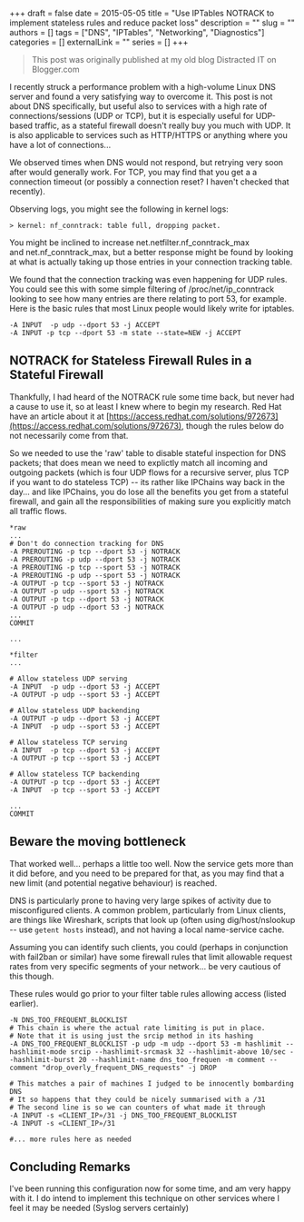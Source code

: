 +++ 
draft = false
date = 2015-05-05
title = "Use IPTables NOTRACK to implement stateless rules and reduce packet loss"
description = ""
slug = ""
authors = []
tags = ["DNS", "IPTables", "Networking", "Diagnostics"]
categories = []
externalLink = ""
series = []
+++

> This post was originally published at my old blog Distracted IT on Blogger.com

I recently struck a performance problem with a high-volume Linux DNS server and found a very satisfying way to overcome it. This post is not about DNS specifically, but useful also to services with a high rate of connections/sessions (UDP or TCP), but it is especially useful for UDP-based traffic, as a stateful firewall doesn't really buy you much with UDP. It is also applicable to services such as HTTP/HTTPS or anything where you have a lot of connections...  

We observed times when DNS would not respond, but retrying very soon after would generally work. For TCP, you may find that you get a a connection timeout (or possibly a connection reset? I haven't checked that recently).  

Observing logs, you might see the following in kernel logs:  

```plain
> kernel: nf_conntrack: table full, dropping packet.
```

You might be inclined to increase net.netfilter.nf_conntrack_max and net.nf_conntrack_max, but a better response might be found by looking at what is actually taking up those entries in your connection tracking table.  
  
We found that the connection tracking was even happening for UDP rules. You could see this with some simple filtering of /proc/net/ip_conntrack looking to see how many entries are there relating to port 53, for example. Here is the basic rules that most Linux people would likely write for iptables.  

```plain
-A INPUT  -p udp --dport 53 -j ACCEPT  
-A INPUT -p tcp --dport 53 -m state --state=NEW -j ACCEPT  
```

## NOTRACK for Stateless Firewall Rules in a Stateful Firewall

Thankfully, I had heard of the NOTRACK rule some time back, but never had a cause to use it, so at least I knew where to begin my research. Red Hat have an article about it at [https://access.redhat.com/solutions/972673](https://access.redhat.com/solutions/972673), though the rules below do not necessarily come from that.  

So we needed to use the 'raw' table to disable stateful inspection for DNS packets; that does mean we need to explictly match all incoming and outgoing packets (which is four UDP flows for a recursive server, plus TCP if you want to do stateless TCP) -- its rather like IPChains way back in the day... and like IPChains, you do lose all the benefits you get from a stateful firewall, and gain all the responsibilities of making sure you explicitly match all traffic flows.  

```plain
*raw  
...  
# Don't do connection tracking for DNS  
-A PREROUTING -p tcp --dport 53 -j NOTRACK  
-A PREROUTING -p udp --dport 53 -j NOTRACK  
-A PREROUTING -p tcp --sport 53 -j NOTRACK  
-A PREROUTING -p udp --sport 53 -j NOTRACK  
-A OUTPUT -p tcp --sport 53 -j NOTRACK  
-A OUTPUT -p udp --sport 53 -j NOTRACK  
-A OUTPUT -p tcp --dport 53 -j NOTRACK  
-A OUTPUT -p udp --dport 53 -j NOTRACK  
...  
COMMIT  

...

*filter
...

# Allow stateless UDP serving
-A INPUT  -p udp --dport 53 -j ACCEPT
-A OUTPUT -p udp --sport 53 -j ACCEPT

# Allow stateless UDP backending
-A OUTPUT -p udp --dport 53 -j ACCEPT
-A INPUT  -p udp --sport 53 -j ACCEPT

# Allow stateless TCP serving
-A INPUT  -p tcp --dport 53 -j ACCEPT
-A OUTPUT -p tcp --sport 53 -j ACCEPT

# Allow stateless TCP backending
-A OUTPUT -p tcp --dport 53 -j ACCEPT
-A INPUT  -p tcp --sport 53 -j ACCEPT

...
COMMIT
```
  

## Beware the moving bottleneck

That worked well... perhaps a little too well. Now the service gets more than it did before, and you need to be prepared for that, as you may find that a new limit (and potential negative behaviour) is reached.  

DNS is particularly prone to having very large spikes of activity due to misconfigured clients. A common problem, particularly from Linux clients, are things like Wireshark, scripts that look up (often using dig/host/nslookup -- use `getent hosts` instead), and not having a local name-service cache.

Assuming you can identify such clients, you could (perhaps in conjunction with fail2ban or similar) have some firewall rules that limit allowable request rates from very specific segments of your network... be very cautious of this though.

These rules would go prior to your filter table rules allowing access (listed earlier).  

```plain
-N DNS_TOO_FREQUENT_BLOCKLIST  
# This chain is where the actual rate limiting is put in place.  
# Note that it is using just the srcip method in its hashing  
-A DNS_TOO_FREQUENT_BLOCKLIST -p udp -m udp --dport 53 -m hashlimit --hashlimit-mode srcip --hashlimit-srcmask 32 --hashlimit-above 10/sec --hashlimit-burst 20 --hashlimit-name dns_too_frequen -m comment --comment "drop_overly_frequent_DNS_requests" -j DROP  
  
# This matches a pair of machines I judged to be innocently bombarding DNS  
# It so happens that they could be nicely summarised with a /31  
# The second line is so we can counters of what made it through  
-A INPUT -s «CLIENT_IP»/31 -j DNS_TOO_FREQUENT_BLOCKLIST  
-A INPUT -s «CLIENT_IP»/31  

#... more rules here as needed
```

## Concluding Remarks

I've been running this configuration now for some time, and am very happy with it. I do intend to implement this technique on other services where I feel it may be needed (Syslog servers certainly)
